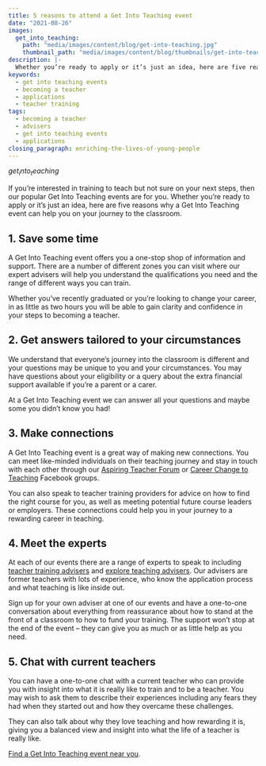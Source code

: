 ```yaml
---
title: 5 reasons to attend a Get Into Teaching event
date: "2021-08-26"
images:
  get_into_teaching:
    path: "media/images/content/blog/get-into-teaching.jpg"
    thumbnail_path: "media/images/content/blog/thumbnails/get-into-teaching.jpg"
description: |-
  Whether you’re ready to apply or it’s just an idea, here are five reasons why a Get Into Teaching event can help you on your journey to the classroom.
keywords:
  - get into teaching events
  - becoming a teacher
  - applications
  - teacher training
tags:
  - becoming a teacher
  - advisers
  - get into teaching events
  - applications
closing_paragraph: enriching-the-lives-of-young-people
---
```


$get_into_teaching$

If you’re interested in training to teach but not sure on your next steps, then our popular Get Into Teaching events are for you. Whether you’re ready to apply or it’s just an idea, here are five reasons why a Get Into Teaching event can help you on your journey to the classroom.

## 1. Save some time

A Get Into Teaching event offers you a one-stop shop of information and support.  There are a number of different zones you can visit where our expert advisers will help you understand the qualifications you need and the range of different ways you can train.  

Whether you’ve recently graduated or you’re looking to change your career, in as little as two hours you will be able to gain clarity and confidence in your steps to becoming a teacher.

## 2. Get answers tailored to your circumstances

We understand that everyone’s journey into the classroom is different and your questions may be unique to you and your circumstances. You may have questions about your eligibility or a query about the extra financial support available if you’re a parent or a carer. 

At a Get Into Teaching event we can answer all your questions and maybe some you didn’t know you had!  

## 3. Make connections

A Get Into Teaching event is a great way of making new connections. You can meet like-minded individuals on their teaching journey and stay in touch with each other through our [Aspiring Teacher Forum](https://www.facebook.com/groups/1357146377672255) or [Career Change to Teaching](https://www.facebook.com/groups/CareerChangetoTeaching) Facebook groups. 

You can also speak to teacher training providers for advice on how to find the right course for you, as well as meeting potential future course leaders or employers. These connections could help you in your journey to a rewarding career in teaching.

## 4. Meet the experts

At each of our events there are a range of experts to speak to including [teacher training advisers](/teacher-training-advisers) and [explore teaching advisers](/explore-teaching-advisers). Our advisers are former teachers with lots of experience, who know the application process and what teaching is like inside out. 

Sign up for your own adviser at one of our events and have a one-to-one conversation about everything from reassurance about how to stand at the front of a classroom to how to fund your training. The support won’t stop at the end of the event – they can give you as much or as little help as you need.

## 5. Chat with current teachers

You can have a one-to-one chat with a current teacher who can provide you with insight into what it is really like to train and to be a teacher. You may wish to ask them to describe their experiences including any fears they had when they started out and how they overcame these challenges. 

They can also talk about why they love teaching and how rewarding it is, giving you a balanced view and insight into what the life of a teacher is really like.

[Find a Get Into Teaching event near you](/events/about-get-into-teaching-events).

